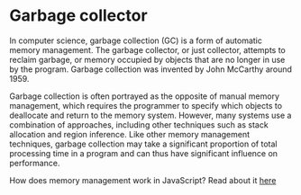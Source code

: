 # Garbage collector

In computer science, garbage collection (GC) is a form of automatic memory management. The garbage collector, or just collector, attempts to reclaim garbage, or memory occupied by objects that are no longer in use by the program. Garbage collection was invented by John McCarthy around 1959.

Garbage collection is often portrayed as the opposite of manual memory management, which requires the programmer to specify which objects to deallocate and return to the memory system. However, many systems use a combination of approaches, including other techniques such as stack allocation and region inference. Like other memory management techniques, garbage collection may take a significant proportion of total processing time in a program and can thus have significant influence on performance.

How does memory management work in JavaScript? Read about it [here](https://developer.mozilla.org/en-US/docs/Web/JavaScript/Memory_Management)
